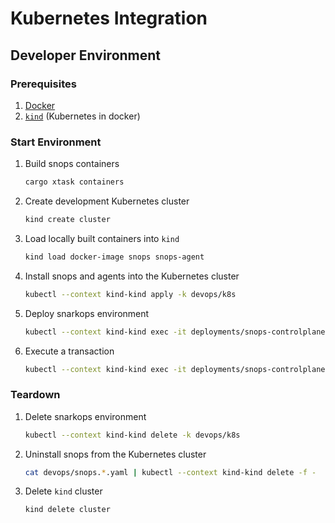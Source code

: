 # Kubernetes Integration

## Developer Environment

### Prerequisites

1. [Docker](https://www.docker.com/)
1. [`kind`](https://kind.sigs.k8s.io/) (Kubernetes in docker)

### Start Environment

1. Build snops containers

    ```bash
    cargo xtask containers
    ```

2. Create development Kubernetes cluster

    ```bash
    kind create cluster
    ```

3. Load locally built containers into `kind`

    ```bash
    kind load docker-image snops snops-agent
    ```

4. Install snops and agents into the Kubernetes cluster

    ```bash
    kubectl --context kind-kind apply -k devops/k8s
    ```

5. Deploy snarkops environment
    ```bash
    kubectl --context kind-kind exec -it deployments/snops-controlplane -- scli env apply - <specs/testnet-4-validators.yaml
    ```

6. Execute a transaction

    ```bash
    kubectl --context kind-kind exec -it deployments/snops-controlplane -- scli env action execute transfer_public example.aleo 1u64
    ```

### Teardown

1. Delete snarkops environment

    ```bash
    kubectl --context kind-kind delete -k devops/k8s
    ```

1. Uninstall snops from the Kubernetes cluster

    ```bash
    cat devops/snops.*.yaml | kubectl --context kind-kind delete -f -
    ```

1. Delete `kind` cluster

    ```bash
    kind delete cluster
    ```

